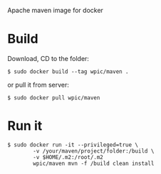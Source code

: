 Apache maven image for docker

# Build

Download, CD to the folder:

    $ sudo docker build --tag wpic/maven .

or pull it from server:

    $ sudo docker pull wpic/maven

# Run it

    $ sudo docker run -it --privileged=true \
            -v /your/maven/project/folder:/build \
            -v $HOME/.m2:/root/.m2
            wpic/maven mvn -f /build clean install
